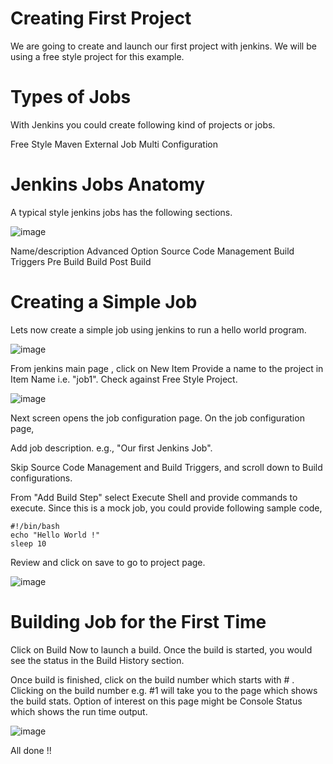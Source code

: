 # Creating First Project

We are going to create and launch our first project with jenkins. We will be using a free style project for this example.

# Types of Jobs
With Jenkins you could create following kind of projects or jobs.

Free Style
Maven
External Job
Multi Configuration

# Jenkins Jobs Anatomy
A typical style jenkins jobs has the following sections.

![image](https://github.com/haneefmohamed/DevOps-Projects/assets/159698808/5b4931ae-d324-48ee-a897-c150f6c621fa)

Name/description
Advanced Option
Source Code Management
Build Triggers
Pre Build
Build
Post Build

# Creating a Simple Job
Lets now create a simple job using jenkins to run a hello world program.

![image](https://github.com/haneefmohamed/DevOps-Projects/assets/159698808/d0ef6f95-4954-4631-b3d8-65f1f9e75ffe)

From jenkins main page , click on New Item
Provide a name to the project in Item Name i.e. "job1". Check against Free Style Project.

![image](https://github.com/haneefmohamed/DevOps-Projects/assets/159698808/bf313468-afa2-4e28-9ab7-a4ac45bdec43)

Next screen opens the job configuration page. On the job configuration page,

Add job description. e.g., "Our first Jenkins Job".

Skip Source Code Management and Build Triggers, and scroll down to Build configurations.

From "Add Build Step" select Execute Shell and provide commands to execute. Since this is a mock job, you could provide following sample code,

```
#!/bin/bash
echo "Hello World !"
sleep 10
```
Review and click on save to go to project page.

![image](https://github.com/haneefmohamed/DevOps-Projects/assets/159698808/effe3687-769b-4aaa-8a29-13fb974b6571)

# Building Job for the First Time
Click on Build Now to launch a build. Once the build is started, you would see the status in the Build History section.

Once build is finished, click on the build number which starts with # . Clicking on the build number e.g. #1 will take you to the page which shows the build stats. Option of interest on this page might be Console Status which shows the run time output.

![image](https://github.com/haneefmohamed/DevOps-Projects/assets/159698808/6ba6a1ea-aa72-4cfe-acce-6030e30025cf)

All done !!
